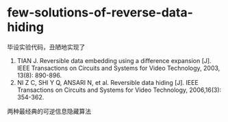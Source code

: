 # few-solutions-of-reverse-data-hiding
毕设实验代码，丑陋地实现了
1. TIAN J. Reversible data embedding using a difference expansion [J]. IEEE 
Transactions on Circuits and Systems for Video Technology, 2003, 13(8): 890-896.
2. NI Z C, SHI Y Q, ANSARI N, et al. Reversible data hiding [J]. IEEE Transactions 
on Circuits and Systems for Video Technology, 2006,16(3): 354-362.

两种最经典的可逆信息隐藏算法
